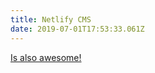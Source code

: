 ```yaml
---
title: Netlify CMS
date: 2019-07-01T17:53:33.061Z
---
```

[Is also awesome!](https://www.netlifycms.org/)
